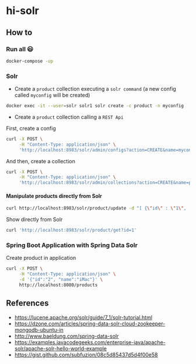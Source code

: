 # hi-solr

## How to

### Run all :smiley:

```bash
docker-compose -up
```

### Solr

- Create a `product` collection executing a `solr command` (a new config called `myconfig` will be created)

```bash
docker exec -it --user=solr solr1 solr create -c product -n myconfig
```

- Create a `product` collection calling a `REST Api`

First, create a config

```bash
curl -X POST \
     -H "Content-Type: application/json" \
     'http://localhost:8983/solr/admin/configs?action=CREATE&name=myconfig&baseConfigSet=_default'
```

And then, create a collection

```bash
curl -X POST \
     -H "Content-Type: application/json" \
     'http://localhost:8983/solr/admin/collections?action=CREATE&name=product&numShards=2&replicationFactor=2&maxShardsPerNode=2&collection.configName=myconfig'
```

#### Manipulate products directly from Solr

```bash
curl http://localhost:8983/solr/product/update -d "[ {\"id\" : \"1\",  \"name\" : \"Smartphone\" }]"
```

Show directly from Solr

```bash
curl 'http://localhost:8983/solr/product/get?id=1'
```

### Spring Boot Application with Spring Data Solr

Create product in application

```bash
curl -X POST \
     -H "Content-Type: application/json" \
     -d '{"id":"2", "name":"iMac"}' \
     http://localhost:8080/products
```

## References
- https://lucene.apache.org/solr/guide/7_1/solr-tutorial.html
- https://dzone.com/articles/spring-data-solr-cloud-zookeeper-mongodb-ubuntu-in
- http://www.baeldung.com/spring-data-solr
- https://examples.javacodegeeks.com/enterprise-java/apache-solr/apache-solr-hello-world-example
- https://gist.github.com/subfuzion/08c5d85437d5d4f00e58
